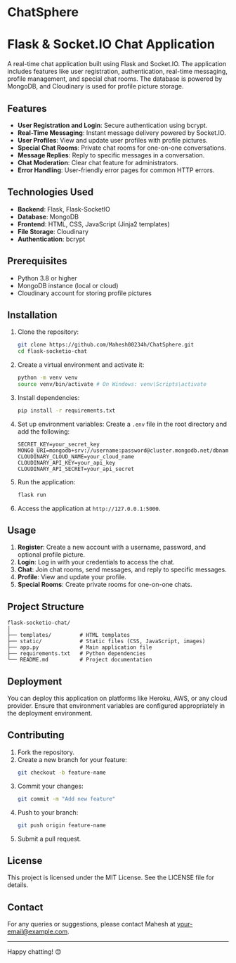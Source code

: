 # ChatSphere
# Flask & Socket.IO Chat Application

A real-time chat application built using Flask and Socket.IO. The application includes features like user registration, authentication, real-time messaging, profile management, and special chat rooms. The database is powered by MongoDB, and Cloudinary is used for profile picture storage.

## Features

- **User Registration and Login**: Secure authentication using bcrypt.
- **Real-Time Messaging**: Instant message delivery powered by Socket.IO.
- **User Profiles**: View and update user profiles with profile pictures.
- **Special Chat Rooms**: Private chat rooms for one-on-one conversations.
- **Message Replies**: Reply to specific messages in a conversation.
- **Chat Moderation**: Clear chat feature for administrators.
- **Error Handling**: User-friendly error pages for common HTTP errors.

## Technologies Used

- **Backend**: Flask, Flask-SocketIO
- **Database**: MongoDB
- **Frontend**: HTML, CSS, JavaScript (Jinja2 templates)
- **File Storage**: Cloudinary
- **Authentication**: bcrypt

## Prerequisites

- Python 3.8 or higher
- MongoDB instance (local or cloud)
- Cloudinary account for storing profile pictures

## Installation

1. Clone the repository:
   ```bash
   git clone https://github.com/Mahesh00234h/ChatSphere.git
   cd flask-socketio-chat
   ```

2. Create a virtual environment and activate it:
   ```bash
   python -m venv venv
   source venv/bin/activate # On Windows: venv\Scripts\activate
   ```

3. Install dependencies:
   ```bash
   pip install -r requirements.txt
   ```

4. Set up environment variables:
   Create a `.env` file in the root directory and add the following:
   ```env
   SECRET_KEY=your_secret_key
   MONGO_URI=mongodb+srv://username:password@cluster.mongodb.net/dbname
   CLOUDINARY_CLOUD_NAME=your_cloud_name
   CLOUDINARY_API_KEY=your_api_key
   CLOUDINARY_API_SECRET=your_api_secret
   ```

5. Run the application:
   ```bash
   flask run
   ```

6. Access the application at `http://127.0.0.1:5000`.

## Usage

1. **Register**: Create a new account with a username, password, and optional profile picture.
2. **Login**: Log in with your credentials to access the chat.
3. **Chat**: Join chat rooms, send messages, and reply to specific messages.
4. **Profile**: View and update your profile.
5. **Special Rooms**: Create private rooms for one-on-one chats.

## Project Structure

```plaintext
flask-socketio-chat/
│
├── templates/         # HTML templates
├── static/            # Static files (CSS, JavaScript, images)
├── app.py             # Main application file
├── requirements.txt   # Python dependencies
└── README.md          # Project documentation
```

## Deployment

You can deploy this application on platforms like Heroku, AWS, or any cloud provider. Ensure that environment variables are configured appropriately in the deployment environment.

## Contributing

1. Fork the repository.
2. Create a new branch for your feature:
   ```bash
   git checkout -b feature-name
   ```
3. Commit your changes:
   ```bash
   git commit -m "Add new feature"
   ```
4. Push to your branch:
   ```bash
   git push origin feature-name
   ```
5. Submit a pull request.

## License

This project is licensed under the MIT License. See the LICENSE file for details.

## Contact

For any queries or suggestions, please contact Mahesh at [your-email@example.com](mailto:doomdr058@gmail.com).

---
Happy chatting! 😊
